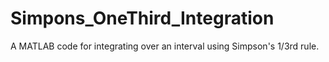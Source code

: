 # Simpons_OneThird_Integration
A MATLAB code for integrating over an interval using Simpson's 1/3rd rule. 
